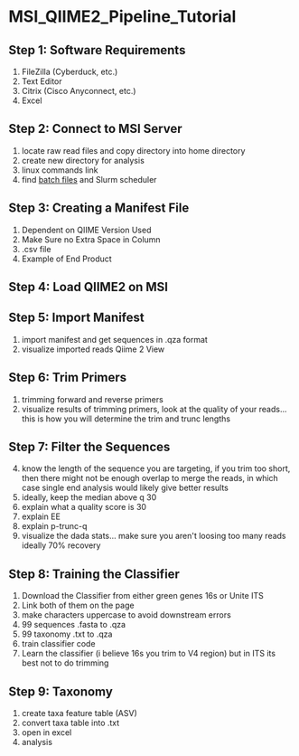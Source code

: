 # MSI_QIIME2_Pipeline_Tutorial
## Step 1: Software Requirements
  1) FileZilla (Cyberduck, etc.)
  2) Text Editor 
  3) Citrix (Cisco Anyconnect, etc.)
  4) Excel

## Step 2: Connect to MSI Server
 1) locate raw read files and copy directory into home directory
 2) create new directory for analysis
 3) linux commands link
4)  find [batch files](https://github.com/StephRut/MSI_QIIME2_Pipeline_Tutorial/blob/main/Batch%20Script.md) and Slurm scheduler
## Step 3: Creating a Manifest File
  1) Dependent on QIIME Version Used
  2) Make Sure no Extra Space in Column
  3) .csv file
  4) Example of End Product
## Step 4: Load QIIME2 on MSI
## Step 5: Import Manifest
 1) import manifest and get sequences in .qza format
 2) visualize imported reads Qiime  2 View
## Step 6: Trim Primers
 1) trimming forward and reverse primers
 2) visualize results of trimming primers, look at the quality of your reads... this is how you will determine the trim and trunc lengths
## Step 7: Filter the Sequences
 4) know the length of the sequence you are targeting, if you trim too short, then there might not be enough overlap to merge the reads, in which case single end analysis would likely give better results
 5) ideally, keep the median above q 30
 6) explain what a quality score is 30
7) explain EE
8) explain p-trunc-q
9) visualize the dada stats... make sure you aren't loosing too many reads ideally 70% recovery
## Step 8: Training the Classifier
 1) Download the Classifier from either green genes 16s or Unite ITS
 2) Link both of them on the page
 3) make characters uppercase to avoid downstream errors
 4) 99 sequences .fasta to .qza
 5) 99 taxonomy .txt to .qza
 6) train classifier code
 7) Learn the classifier (i believe 16s you trim to V4 region) but in ITS its best not to do trimming
## Step 9: Taxonomy
 1) create taxa feature table (ASV)
 2) convert taxa table into .txt
 3) open in excel
 4) analysis

